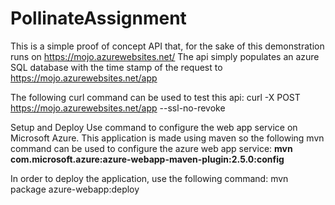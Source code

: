 # PollinateAssignment


This is a simple proof of concept API that, for the sake of this demonstration runs on https://mojo.azurewebsites.net/
The api simply populates an azure SQL database with the time stamp of the request to https://mojo.azurewebsites.net/app

The following curl command can be used to test this api:
curl -X POST https://mojo.azurewebsites.net/app --ssl-no-revoke



Setup and Deploy
Use command to configure the web app service on Microsoft Azure. This application is made using maven so the following mvn command can be used to configure the azure web app service:
<strong> mvn com.microsoft.azure:azure-webapp-maven-plugin:2.5.0:config </strong>

In order to deploy the application, use the following command:
mvn package azure-webapp:deploy


